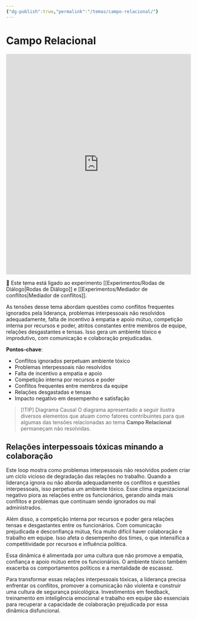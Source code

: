 ```yaml
---
{"dg-publish":true,"permalink":"/temas/campo-relacional/"}
---
```


# Campo Relacional

<iframe src="https://embed.kumu.io/65d3490afd1d9e398661b1fff808998d" width="100%" height="600" frameborder="0"></iframe>

🔗 Este tema está ligado ao experimento [[Experimentos/Rodas de Diálogo\|Rodas de Diálogo]] e [[Experimentos/Mediador de conflitos\|Mediador de conflitos]].

As tensões desse tema abordam questões como conflitos frequentes ignorados pela liderança, problemas interpessoais não resolvidos adequadamente, falta de incentivo à empatia e apoio mútuo, competição interna por recursos e poder, atritos constantes entre membros de equipe, relações desgastantes e tensas. Isso gera um ambiente tóxico e improdutivo, com comunicação e colaboração prejudicadas.

**Pontos-chave**:

- Conflitos ignorados perpetuam ambiente tóxico
- Problemas interpessoais não resolvidos
- Falta de incentivo a empatia e apoio
- Competição interna por recursos e poder
- Conflitos frequentes entre membros da equipe
- Relações desgastadas e tensas
- Impacto negativo em desempenho e satisfação

> [!TIP] Diagrama Causal
> O diagrama apresentado a seguir ilustra diversos elementos que atuam como fatores contribuintes para que algumas das tensões relacionadas ao tema **Campo Relacional** permaneçam não resolvidas.
## Relações interpessoais tóxicas minando a colaboração

Este loop mostra como problemas interpessoais não resolvidos podem criar um ciclo vicioso de degradação das relações no trabalho. Quando a liderança ignora ou não aborda adequadamente os conflitos e questões interpessoais, isso perpetua um ambiente tóxico. Esse clima organizacional negativo piora as relações entre os funcionários, gerando ainda mais conflitos e problemas que continuam sendo ignorados ou mal administrados.

Além disso, a competição interna por recursos e poder gera relações tensas e desgastantes entre os funcionários. Com comunicação prejudicada e desconfiança mútua, fica muito difícil haver colaboração e trabalho em equipe. Isso afeta o desempenho dos times, o que intensifica a competitividade por recursos e influência política.

Essa dinâmica é alimentada por uma cultura que não promove a empatia, confiança e apoio mútuo entre os funcionários. O ambiente tóxico também exacerba os comportamentos políticos e a mentalidade de escassez.

Para transformar essas relações interpessoais tóxicas, a liderança precisa enfrentar os conflitos, promover a comunicação não violenta e construir uma cultura de segurança psicológica. Investimentos em feedback, treinamento em inteligência emocional e trabalho em equipe são essenciais para recuperar a capacidade de colaboração prejudicada por essa dinâmica disfuncional.